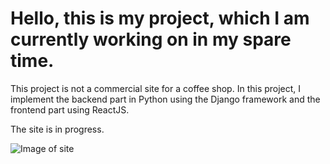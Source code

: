 # Hello, this is my project, which I am currently working on in my spare time.

This project is not a commercial site for a coffee shop. 
In this project, I implement the backend part in Python using the Django framework and the frontend part using ReactJS. 

The site is in progress.

![Image of site](https://imgur.com/a/xb20SRn)
